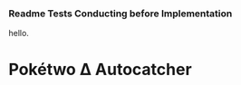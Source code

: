 ### Readme Tests Conducting before Implementation

hello.

<img src="https://raw.githubusercontent.com/Team-BANERUS/poketwo-Autocatcher/main/s-mds/592582573763330048.gif" align="left" height="15px"><h1>Pokétwo ∆ Autocatcher</h1>
